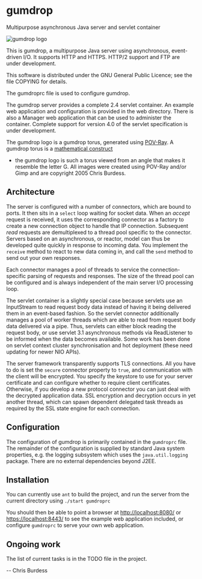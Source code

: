 # gumdrop
Multipurpose asynchronous Java server and servlet container

![gumdrop logo](https://www.nongnu.org/gumdrop/gumdrop.png "gumdrop logo")

This is gumdrop, a multipurpose Java server using asynchronous, event-driven
I/O. It supports HTTP and HTTPS. HTTP/2 support and FTP are under development.

This software is distributed under the GNU General Public Licence; see the
file COPYING for details.

The gumdroprc file is used to configure gumdrop.

The gumdrop server provides a complete 2.4 servlet container. An example
web application and configuration is provided in the web directory. There
is also a Manager web application that can be used to administer the
container. Complete support for version 4.0 of the servlet specification
is under development.

The gumdrop logo is a gumdrop torus, generated using [POV-Ray](http://www.povray.org/).
A gumdrop torus is a [mathematical construct](http://www.povray.org/documentation/view/3.6.1/448/#s02_07_07_02_i75)
 - the gumdrop logo is such a torus viewed from an angle that makes it resemble
the letter G. All images were created using POV-Ray and/or Gimp and are
copyright 2005 Chris Burdess.

## Architecture

The server is configured with a number of connectors, which are bound to
ports. It then sits in a `select` loop waiting for socket data.
When an _accept_ request is received, it uses the corresponding
connector as a factory to create a new connection object to handle that IP
connection. Subsequent _read_ requests are demultiplexed to a thread
pool specific to the connector. Servers based on an asynchronous, or
reactor, model can thus be developed quite quickly in response to incoming
data. You implement the `receive` method to react to new data coming in, and
call the `send` method to send out your own responses.

Each connector manages a pool of threads to service the connection-specific
parsing of requests and responses. The size of the thread pool can be
configured and is always independent of the main server I/O processing loop.

The servlet container is a slightly special case because servlets use an
InputStream to read request body data instead of having it being delivered
them in an event-based fashion. So the servlet connector additionally manages
a pool of worker threads which are able to read from request body data
delivered via a pipe. Thus, servlets can either block reading the request
body, or use servlet 3.1 asynchronous methods via ReadListener to be
informed when the data becomes available. Some work has been done on servlet
context cluster synchronisation and hot deployment (these need updating for
newer NIO APIs).

The server framework transparently supports TLS connections. All you have
to do is set the `secure` connector property to `true`,
and communication with the client will be encrypted. You specify the
keystore to use for your server certificate and can configure whether to
require client certificates. Otherwise, if you develop a new protocol
connector you can just deal with the decrypted application data. SSL
encryption and decryption occurs in yet another thread, which can spawn
dependent delegated task threads as required by the SSL state engine for
each connection.

## Configuration

The configuration of gumdrop is primarily contained in the
`gumdroprc` file. The remainder of the configuration is supplied
by standard Java system properties, e.g. the logging subsystem which uses
the `java.util.logging` package. There are no external dependencies beyond
J2EE.

## Installation

You can currently use `ant` to build the project, and run the server from
the current directory using `./start gumdroprc`

You should then be able to point a browser at
[http://localhost:8080/](http://localhost:8080/) or
[https://localhost:8443/](https://localhost:8443/) to see the example web
application included, or configure `gumdroprc` to serve your own web
application.

## Ongoing work

The list of current tasks is in the TODO file in the project.

-- Chris Burdess
